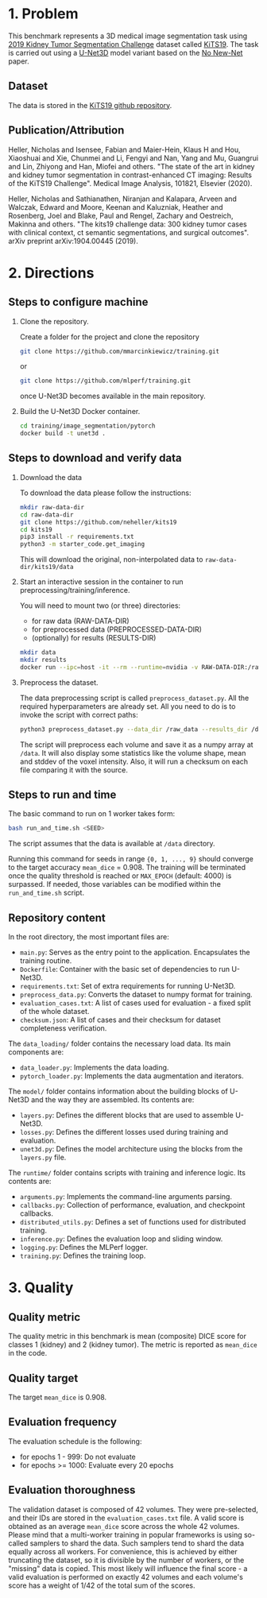 # 1. Problem
This benchmark represents a 3D medical image segmentation task using [2019 Kidney Tumor Segmentation Challenge](https://kits19.grand-challenge.org/) dataset called [KiTS19](https://github.com/neheller/kits19). The task is carried out using a [U-Net3D](https://arxiv.org/pdf/1606.06650.pdf) model variant based on the [No New-Net](https://arxiv.org/pdf/1809.10483.pdf) paper.

## Dataset

The data is stored in the [KiTS19 github repository](https://github.com/neheller/kits19).

## Publication/Attribution
Heller, Nicholas and Isensee, Fabian and Maier-Hein, Klaus H and Hou, Xiaoshuai and Xie, Chunmei and Li, Fengyi and Nan, Yang and Mu, Guangrui and Lin, Zhiyong and Han, Miofei and others.
"The state of the art in kidney and kidney tumor segmentation in contrast-enhanced CT imaging: Results of the KiTS19 Challenge".
Medical Image Analysis, 101821, Elsevier (2020).

Heller, Nicholas and Sathianathen, Niranjan and Kalapara, Arveen and Walczak, Edward and Moore, Keenan and Kaluzniak, Heather and Rosenberg, Joel and Blake, Paul and Rengel, Zachary and Oestreich, Makinna and others.
"The kits19 challenge data: 300 kidney tumor cases with clinical context, ct semantic segmentations, and surgical outcomes".
arXiv preprint arXiv:1904.00445 (2019).

# 2. Directions

## Steps to configure machine

1. Clone the repository.
 
    Create a folder for the project and clone the repository
    
    ```bash
    git clone https://github.com/mmarcinkiewicz/training.git
    ```
    or
    ```bash
    git clone https://github.com/mlperf/training.git
    ```
    once U-Net3D becomes available in the main repository.

2. Build the U-Net3D Docker container.
    
    ```bash
    cd training/image_segmentation/pytorch
    docker build -t unet3d .
    ```

## Steps to download and verify data

1. Download the data
   
    To download the data please follow the instructions:
    ```bash
    mkdir raw-data-dir
    cd raw-data-dir
    git clone https://github.com/neheller/kits19
    cd kits19
    pip3 install -r requirements.txt
    python3 -m starter_code.get_imaging
    ```
    This will download the original, non-interpolated data to `raw-data-dir/kits19/data`

 
2. Start an interactive session in the container to run preprocessing/training/inference.
 
    You will need to mount two (or three) directories:
    - for raw data (RAW-DATA-DIR) 
    - for preprocessed data (PREPROCESSED-DATA-DIR)
    - (optionally) for results (RESULTS-DIR)
    
    ```bash
    mkdir data
    mkdir results
    docker run --ipc=host -it --rm --runtime=nvidia -v RAW-DATA-DIR:/raw_data -v PREPROCESSED-DATA-DIR:/data -v RESULTS-DIR:/results unet3d:latest /bin/bash
    ```
 
3. Preprocess the dataset.
    
    The data preprocessing script is called `preprocess_dataset.py`. All the required hyperparameters are already set. All you need to do is to invoke the script with correct paths:
    ```bash
    python3 preprocess_dataset.py --data_dir /raw_data --results_dir /data
    ```
   
    The script will preprocess each volume and save it as a numpy array at `/data`. It will also display some statistics like the volume shape, mean and stddev of the voxel intensity. Also, it will run a checksum on each file comparing it with the source.

## Steps to run and time

The basic command to run on 1 worker takes form:
```bash
bash run_and_time.sh <SEED>
```

The script assumes that the data is available at `/data` directory.

Running this command for seeds in range `{0, 1, ..., 9}` should converge to the target accuracy `mean_dice` = 0.908. 
The training will be terminated once the quality threshold is reached or `MAX_EPOCH` (default: 4000) is surpassed. 
If needed, those variables can be modified within the `run_and_time.sh` script.


## Repository content
 
In the root directory, the most important files are:
* `main.py`: Serves as the entry point to the application. Encapsulates the training routine.
* `Dockerfile`: Container with the basic set of dependencies to run U-Net3D.
* `requirements.txt`: Set of extra requirements for running U-Net3D.
* `preprocess_data.py`: Converts the dataset to numpy format for training.
* `evaluation_cases.txt`: A list of cases used for evaluation - a fixed split of the whole dataset.
* `checksum.json`: A list of cases and their checksum for dataset completeness verification.
 
The `data_loading/` folder contains the necessary load data. Its main components are:
* `data_loader.py`: Implements the data loading.
* `pytorch_loader.py`: Implements the data augmentation and iterators.
 
The `model/` folder contains information about the building blocks of U-Net3D and the way they are assembled. Its contents are:
* `layers.py`: Defines the different blocks that are used to assemble U-Net3D.
* `losses.py`: Defines the different losses used during training and evaluation.
* `unet3d.py`: Defines the model architecture using the blocks from the `layers.py` file.

The `runtime/` folder contains scripts with training and inference logic. Its contents are:
* `arguments.py`: Implements the command-line arguments parsing.
* `callbacks.py`: Collection of performance, evaluation, and checkpoint callbacks.
* `distributed_utils.py`: Defines a set of functions used for distributed training.
* `inference.py`: Defines the evaluation loop and sliding window.
* `logging.py`: Defines the MLPerf logger.
* `training.py`: Defines the training loop.

 
# 3. Quality

## Quality metric

The quality metric in this benchmark is mean (composite) DICE score for classes 1 (kidney) and 2 (kidney tumor). 
The metric is reported as `mean_dice` in the code.

## Quality target

The target `mean_dice` is 0.908.

## Evaluation frequency

The evaluation schedule is the following:
- for epochs 1 - 999: Do not evaluate
- for epochs >= 1000: Evaluate every 20 epochs

## Evaluation thoroughness

The validation dataset is composed of 42 volumes. They were pre-selected, and their IDs are stored in the `evaluation_cases.txt` file.
A valid score is obtained as an average `mean_dice` score across the whole 42 volumes. Please mind that a multi-worker training in popular frameworks is using so-called samplers to shard the data.
Such samplers tend to shard the data equally across all workers. For convenience, this is achieved by either truncating the dataset, so it is divisible by the number of workers,
or the "missing" data is copied. This most likely will influence the final score - a valid evaluation is performed on exactly 42 volumes and each volume's score has a weight of 1/42 of the total sum of the scores. 